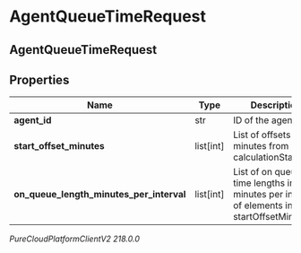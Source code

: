 # AgentQueueTimeRequest

## AgentQueueTimeRequest

## Properties

|Name | Type | Description | Notes|
|------------ | ------------- | ------------- | -------------|
| **agent_id** | str | ID of the agent | |
| **start_offset_minutes** | list[int] | List of offsets in minutes from calculationStartDate | |
| **on_queue_length_minutes_per_interval** | list[int] | List of on queue time lengths in minutes per interval of elements in startOffsetMinutes | |



_PureCloudPlatformClientV2 218.0.0_
